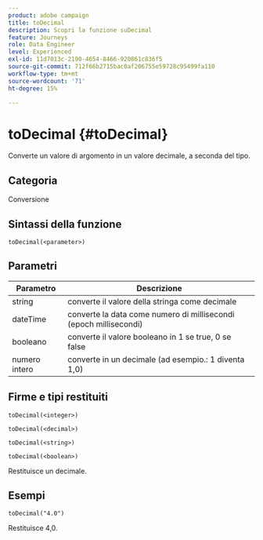```yaml
---
product: adobe campaign
title: toDecimal
description: Scopri la funzione suDecimal
feature: Journeys
role: Data Engineer
level: Experienced
exl-id: 11d7013c-2190-4654-8466-920861c836f5
source-git-commit: 712f66b2715bac0af206755e59728c95499fa110
workflow-type: tm+mt
source-wordcount: '71'
ht-degree: 15%

---
```


# toDecimal {#toDecimal}

Converte un valore di argomento in un valore decimale, a seconda del tipo.

## Categoria

Conversione

## Sintassi della funzione

`toDecimal(<parameter>)`

## Parametri

| Parametro | Descrizione |
|--- |--- |
| string | converte il valore della stringa come decimale |
| dateTime | converte la data come numero di millisecondi (epoch millisecondi) |
| booleano | converte il valore booleano in 1 se true, 0 se false |
| numero intero | converte in un decimale (ad esempio.: 1 diventa 1,0) |

## Firme e tipi restituiti

`toDecimal(<integer>)`

`toDecimal(<decimal>)`

`toDecimal(<string>)`

`toDecimal(<boolean>)`

Restituisce un decimale.

## Esempi

`toDecimal("4.0")`

Restituisce 4,0.
